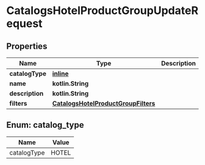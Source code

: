
# CatalogsHotelProductGroupUpdateRequest

## Properties
Name | Type | Description | Notes
------------ | ------------- | ------------- | -------------
**catalogType** | [**inline**](#CatalogType) |  |  [optional]
**name** | **kotlin.String** |  |  [optional]
**description** | **kotlin.String** |  |  [optional]
**filters** | [**CatalogsHotelProductGroupFilters**](CatalogsHotelProductGroupFilters.md) |  |  [optional]


<a id="CatalogType"></a>
## Enum: catalog_type
Name | Value
---- | -----
catalogType | HOTEL



